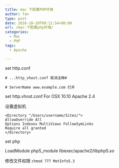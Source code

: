 ```yaml
---
title: mac 下配置PHP环境
author: fan
type: post
date: 2016-10-20T09:11:54+00:00
url: /mac-下配置php环境/
categories:
  - Mac
  - PHP
tags:
  - Apache

---
```

set http.conf
  
`# ...http_vhost.conf 取消注释#`
  
`# ServerName www.example.com 打开`
  
set http.vhost.conf For OSX 10.10 Apache 2.4
  
设置虚拟机

    <Directory "/Users/username/Sites/">
    AllowOverride All
    Options Indexes MultiViews FollowSymLinks
    Require all granted
    </Directory>
    

set php
  
LoadModule php5_module libexec/apache2/libphp5.so
  
修改文件权限 `chmod 777 MetInfo5.3`